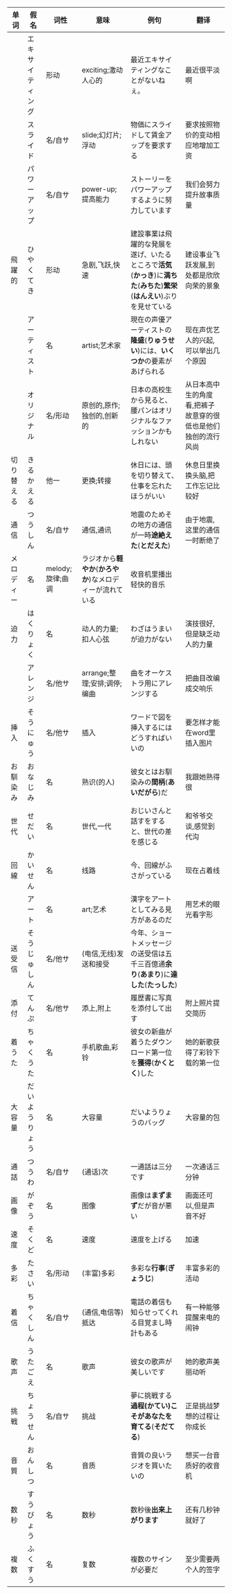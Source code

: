
|单词|假名|词性|意味|例句|翻译|
|--|--|--|--|--|--|
||エキサイティング|形动|exciting;激动人心的|最近エキサイティングなことがないねぇ。|最近很平淡啊|
||スライド|名/自サ|slide;幻灯片;浮动|物価にスライドして賃金アップを要求する|要求按照物价的变动相应地增加工资|
||パワーアップ|名/自サ|power-up;提高能力|ストーリーをパワーアップするように努力しています|我们会努力提升故事质量|
|飛躍的|ひやくてき|形动|急剧,飞跃,快速|建設事業は飛躍的な発展を遂げ、いたるところで**活気**(**かっき**)に**満ちた**(**みちた**)**繁栄**(**はんえい**)ぶりを見せている|建设事业飞跃发展,到处都是欣欣向荣的景象|
||アーティスト|名|artist;艺术家|現在の声優アーティストの**隆盛**(**りゅうせい**)には、**いくつか**の要素があげられる|现在声优艺人的兴起,可以举出几个原因|
||オリジナル|名/形动|原创的,原作;独创的,创新的|日本の高校生から見ると、腰パンはオリジナルなファッションかもしれない|从日本高中生的角度看,把裤子故意穿的很低也是他们独创的流行风尚|
|切り替える|きるかえる|他一|更换;转接|休日には、頭を切り替えて、仕事を忘れたほうがいい|休息日里换换头脑,把工作忘记比较好|
|通信|つうしん|名/自サ|通信,通讯|地震のためその地方の通信が一時**途絶えた**(**とだえた**)|由于地震,这里的通信一时断绝了|
|メロディー|名|melody;旋律;曲调|ラジオから**軽やか**(**かろやか**)なメロディーが流れている|收音机里播出轻快的音乐|
|迫力|はくりょく|名|动人的力量;扣人心弦|わざはうまいが迫力がない|演技很好,但是缺乏动人的力量|
||アレンジ|名/他サ|arrange;整理;安排;调停;编曲|曲をオーケストラ用にアレンジする|把曲目改编成交响乐|
|挿入|そうにゅう|名/他サ|插入|ワードで図を挿入するにはどうすればいいの|要怎样才能在word里插入图片|
|お馴染み|おなじみ|名|熟识(的人)|彼女とはお馴染みの**間柄**(**あいだがら**)だ|我跟她熟得很|
|世代|せだい|名|世代,一代|おじいさんと話すをすると、世代の差を感じる|和爷爷交谈,感觉到代沟|
|回線|かいせん|名|线路|今、回線がふさがっている|现在占着线|
||アート|名|art;艺术|漢字をアートとしてみる見方があるのだ|用艺术的眼光看字形|
|送受信|そうじゅしん|名/他サ|(电信,无线)发送和接受|今年、ショートメッセージの送受信は五千三百億通**余り**(**あまり**)に**達した**(**たっした**)|
|添付|てんぷ|名/他サ|添上,附上|履歴書に写真を添付して出す|附上照片提交简历|
|着うた|ちゃくうた|名|手机歌曲,彩铃|彼女の新曲が着うたダウンロード第一位を**獲得**(**かくとく**)した|她的新歌获得了彩铃下载的第一位|
|大容量|だいようりょう|名|大容量|だいようりょうのバッグ|大容量的包|
|通話|つうわ|名/自サ|(通话)次|一通話は三分です|一次通话三分钟|
|画像|がぞう|名|图像|画像は**まずまず**だが音が悪い|画面还可以,但是声音不好|
|速度|そくど|名|速度|速度を上げる|加速|
|多彩|たさい|名/形动|(丰富)多彩|多彩な**行事**(**ぎょうじ**)|丰富多彩的活动|
|着信|ちゃくしん|名/自サ|(通信,电信等)抵达|電話の着信も知らせってくれる目覚まし時計もある|有一种能够提醒来电的闹钟|
|歌声|うたごえ|名|歌声|彼女の歌声が美しいです|她的歌声美丽动听|
|挑戦|ちょうせん|名/自サ|挑战|夢に挑戦する**過程(かてい)**こそがあなたを**育てる**(**そだてる**)|正是挑战梦想的过程让你成长|
|音質|おんしつ|名|音质|音質の良いラジオを買いたいの|想买一台音质好的收音机|
|数秒|すうびょう|名|数秒|数秒後**出来上がります**|还有几秒钟就好了|
|複数|ふくすう|名|复数|複数のサインが必要だ|至少需要两个人的签字|